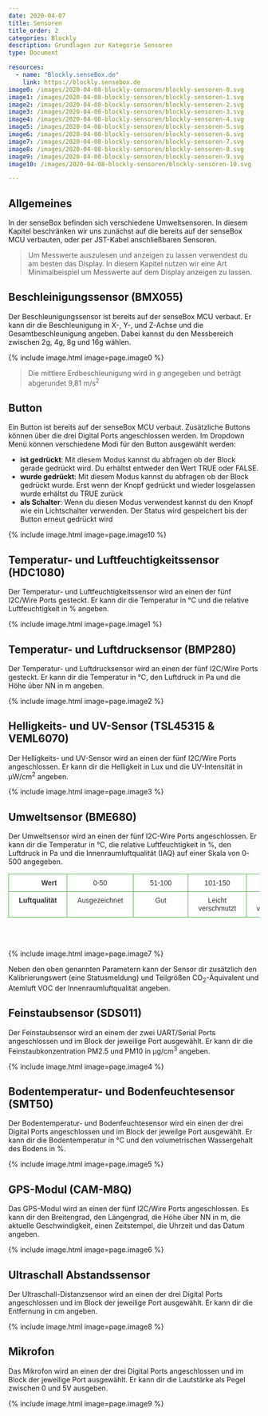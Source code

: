 ```yaml
---
date: 2020-04-07
title: Sensoren
title_order: 2
categories: Blockly
description: Grundlagen zur Kategorie Sensoren
type: Document

resources:
  - name: "Blockly.senseBox.de"
    link: https://blockly.sensebox.de
image0: /images/2020-04-08-blockly-sensoren/blockly-sensoren-0.svg
image1: /images/2020-04-08-blockly-sensoren/blockly-sensoren-1.svg
image2: /images/2020-04-08-blockly-sensoren/blockly-sensoren-2.svg
image3: /images/2020-04-08-blockly-sensoren/blockly-sensoren-3.svg
image4: /images/2020-04-08-blockly-sensoren/blockly-sensoren-4.svg
image5: /images/2020-04-08-blockly-sensoren/blockly-sensoren-5.svg
image6: /images/2020-04-08-blockly-sensoren/blockly-sensoren-6.svg
image7: /images/2020-04-08-blockly-sensoren/blockly-sensoren-7.svg
image8: /images/2020-04-08-blockly-sensoren/blockly-sensoren-8.svg
image9: /images/2020-04-08-blockly-sensoren/blockly-sensoren-9.svg
image10: /images/2020-04-08-blockly-sensoren/blockly-sensoren-10.svg

---
```


## Allgemeines
In der senseBox befinden sich verschiedene Umweltsensoren. In diesem Kapitel beschränken wir uns zunächst auf die bereits auf der senseBox MCU verbauten, oder per JST-Kabel anschließbaren Sensoren. 

> Um Messwerte auszulesen und anzeigen zu lassen verwendest du am besten das Display. In diesem Kapitel nutzen wir eine Art Minimalbeispiel um Messwerte auf dem Display anzeigen zu lassen.

## Beschleinigungssensor (BMX055)
Der Beschleunigungssensor ist bereits auf der senseBox MCU verbaut. Er kann dir die Beschleunigung in X-, Y-, und Z-Achse und die Gesamtbeschleunigung angeben. Dabei kannst du den Messbereich zwischen 2g, 4g, 8g und 16g wählen.

{% include image.html image=page.image0 %}

>  Die mittlere Erdbeschleunigung wird in *g* angegeben und beträgt abgerundet 9,81 m/s<sup>2</sup>

## Button
Ein Button ist bereits auf der senseBox MCU verbaut. Zusätzliche Buttons können über die drei Digital Ports angeschlossen werden. Im Dropdown Menü können verschiedene Modi für den Button ausgewählt werden:

- __ist gedrückt__: Mit diesem Modus kannst du abfragen ob der Block gerade gedrückt wird. Du erhältst entweder den Wert TRUE oder FALSE.
- __wurde gedrückt__: Mit diesem Modus kannst du abfragen ob der Block gedrückt wurde. Erst wenn der Knopf gedrückt und wieder losgelassen wurde erhältst du TRUE zurück
- __als Schalter__: Wenn du diesen Modus verwendest kannst du den Knopf wie ein Lichtschalter verwenden. Der Status wird gespeichert bis der Button erneut gedrückt wird


{% include image.html image=page.image10 %}

## Temperatur- und Luftfeuchtigkeitssensor (HDC1080)
Der Temperatur- und Luftfeuchtigkeitssensor wird an einen der fünf I2C/Wire Ports gesteckt. Er kann dir die Temperatur in °C und die relative Luftfeuchtigkeit in % angeben.

{% include image.html image=page.image1 %}

## Temperatur- und Luftdrucksensor (BMP280)
Der Temperatur- und Luftdrucksensor wird an einen der fünf I2C/Wire Ports gesteckt. Er kann dir die Temperatur in °C, den Luftdruck in Pa und die Höhe über NN in m angeben.

{% include image.html image=page.image2 %}

## Helligkeits- und UV-Sensor (TSL45315 & VEML6070)
Der Helligkeits- und UV-Sensor wird an einen der fünf I2C/Wire Ports angeschlossen. Er kann dir die Helligkeit in Lux und die UV-Intensität in &mu;W/cm<sup>2</sup> angeben.

{% include image.html image=page.image3 %}

## Umweltsensor (BME680)
Der Umweltsensor wird an einen der fünf I2C-Wire Ports angeschlossen. Er kann dir die Temperatur in °C, die relative Luftfeuchtigkeit in %, den Luftdruck in Pa und die Innenraumluftqualität (IAQ) auf einer Skala von 0-500 angegeben.

<style type="text/css">
.tg  {border-collapse:collapse;border-spacing:0;border-color:#ccc;}
.tg td{font-family:Arial, sans-serif;font-size:14px;padding:9px 20px;border-style:solid;border-width:1px;overflow:hidden;word-break:normal;border-color:#ccc;color:#333;background-color:#fff;}
.tg th{font-family:Arial, sans-serif;font-size:14px;font-weight:normal;padding:9px 20px;border-style:solid;border-width:1px;overflow:hidden;word-break:normal;border-color:#ccc;color:#333;background-color:#f0f0f0;}
.tg .tg-ptrm{font-family:"Trebuchet MS", Helvetica, sans-serif !important;;background-color:#ffffff;color:#333333;border-color:#50af47;text-align:center;vertical-align:top}
.tg .tg-w810{font-weight:bold;font-family:"Trebuchet MS", Helvetica, sans-serif !important;;background-color:#ffffff;color:#333333;border-color:#50af47;text-align:right;vertical-align:top}
.tg .tg-61z8{font-weight:bold;font-family:"Trebuchet MS", Helvetica, sans-serif !important;;background-color:#ffffff;color:#333333;border-color:#50af47;text-align:right;vertical-align:middle}
.tg .tg-xdoy{font-family:"Trebuchet MS", Helvetica, sans-serif !important;;background-color:#ffffff;color:#333333;border-color:#50af47;text-align:center;vertical-align:middle}
</style>
<table class="tg">
  <tr>
    <th class="tg-61z8">Wert<br></th>
    <th class="tg-xdoy">0-50</th>
    <th class="tg-xdoy">51-100</th>
    <th class="tg-xdoy">101-150</th>
    <th class="tg-xdoy">151-200</th>
    <th class="tg-xdoy">201-250</th>
    <th class="tg-xdoy">251-350</th>
    <th class="tg-xdoy">&gt; 350</th>
  </tr>
  <tr>
    <td class="tg-w810">Luftqualität</td>
    <td class="tg-ptrm">Ausgezeichnet</td>
    <td class="tg-ptrm">&nbsp;&nbsp;&nbsp;&nbsp;&nbsp;&nbsp;Gut&nbsp;&nbsp;&nbsp;&nbsp;&nbsp;&nbsp;</td>
    <td class="tg-ptrm">Leicht<br>verschmutzt</td>
    <td class="tg-ptrm">Moderat<br>verschmutzt</td>
    <td class="tg-ptrm">Stark<br>verschmutzt</td>
    <td class="tg-ptrm">Erheblich<br>verschmutzt</td>
    <td class="tg-ptrm">Extrem<br>verschmutzt</td>
  </tr>
</table>
<br>
<br style="clear: both">

{% include image.html image=page.image7 %}

Neben den oben genannten Parametern kann der Sensor dir zusätzlich den Kalibrierungswert (eine Statusmeldung) und Teilgrößen CO<sub>2</sub>-Äquivalent und Atemluft VOC der Innenraumluftqualität angeben.

## Feinstaubsensor (SDS011)
Der Feinstaubsensor wird an einem der zwei UART/Serial Ports angeschlossen und im Block der jeweilige Port ausgewählt. Er kann dir die Feinstaubkonzentration PM2.5 und PM10 in &mu;g/cm<sup>3</sup> angeben.

{% include image.html image=page.image4 %}

## Bodentemperatur- und Bodenfeuchtesensor (SMT50)
Der Bodentemperatur-  und Bodenfeuchtesensor wird ein einen der drei Digital Ports angeschlossen und im Block der jeweilge Port ausgewählt. Er kann dir die Bodentemperatur in °C und den volumetrischen Wassergehalt des Bodens in %.

{% include image.html image=page.image5 %}

## GPS-Modul (CAM-M8Q)
Das GPS-Modul wird an einen der fünf I2C/Wire Ports angeschlossen. Es kann dir den Breitengrad, den Längengrad, die Höhe über NN in m, die aktuelle Geschwindigkeit, einen Zeitstempel, die Uhrzeit und das Datum angeben.

{% include image.html image=page.image6 %}

## Ultraschall Abstandssensor
Der Ultraschall-Distanzsensor wird an einen der drei Digital Ports angeschlossen und im Block der jeweilige Port ausgewählt. Er kann dir die Entfernung in cm angeben.

{% include image.html image=page.image8 %}

## Mikrofon
Das Mikrofon wird an einen der drei Digital Ports angeschlossen und im Block der jeweilige Port ausgewählt. Er kann dir die Lautstärke als Pegel zwischen 0 und 5V ausgeben.

{% include image.html image=page.image9 %}

